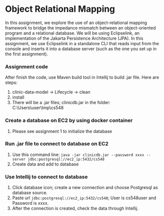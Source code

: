 # Object Relational Mapping
In this assignment, we explore the use of an object-relational mapping framework to bridge the impedance mismatch between an object-oriented program and a relational database.  We will be using Eclipselink, an implementation of the Jakarta Persistence Architecture (JPA).  In this assignment, we use Eclipselink in a standalone CLI that reads input from the console and inserts it into a database server (such as the one you set up in the first assignment). 

### Assignment code
After finish the code, use Maven build tool in Intellij to build .jar file. Here are steps:

1. clinic-data-model -> Lifecycle -> clean
2. install
3. There will be a .jar files; clinicdb.jar in the folder: C:\Users\user\tmp\cs548

### Create a database on EC2 by using docker container
1. Please see assignment 1 to initialize the database

### Run .jar file to connect to database on EC2
1. Use this command line: ```java -jar clinicdb.jar --password xxxx --server jdbc:postgresql://ec2_ip:5432/cs548```
2. Create data and add to database

### Use Intellij to connect to database
1. Click database icon; create a new connection and choose Postgresql as database source.
2. Paste url ```jdbc:postgresql://ec2_ip:5432/cs548```; User is cs548user and Password is xxxx.
3. After the connection is created, check the data through Intellij.
